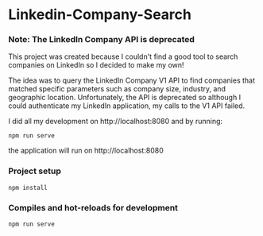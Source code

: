 # Linkedin-Company-Search

### Note: The LinkedIn Company API is deprecated 

This project was created because I couldn't find a good tool to search companies on LinkedIn so I decided to make my own! 

The idea was to query the LinkedIn Company V1 API to find companies that matched specific parameters such as company size, industry, and geographic location. Unfortunately, the API is deprecated so although I could authenticate my LinkedIn application, my calls to the V1 API failed. 

I did all my development on http://localhost:8080 and by running:
```
npm run serve
```
the application will run on http://localhost:8080
  
### Project setup
```
npm install
```

### Compiles and hot-reloads for development
```
npm run serve
```
